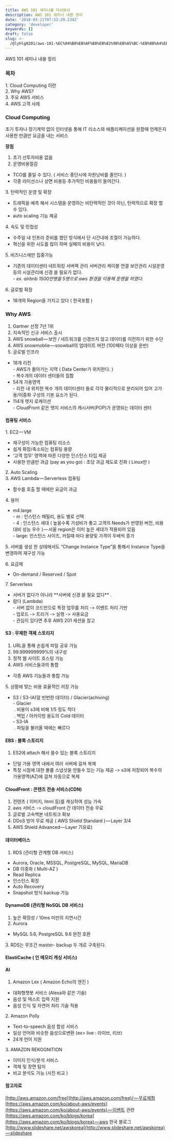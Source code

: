 ```yaml
---
title: AWS 101 세미나를 다녀와서
description: AWS 101 세미나 내용 정리
date: '2018-03-21T07:33:29.234Z'
category: 'developer'
keywords: []
draft: false
slug: >-
  /@lyhlg0201/aws-101-%EC%84%B8%EB%AF%B8%EB%82%98%EB%A5%BC-%EB%8B%A4%EB%85%80%EC%99%80%EC%84%9C-df540d225dc3
---
```


AWS 101 세미나 내용 정리

### **목차**

1\. Cloud Computing 이란  
2\. Why AWS?  
3\. 주요 AWS 서비스  
4\. AWS 고객 사례

### **​Cloud Computing**

초기 투자나 장기계약 없이 인터넷을 통해 IT 리소스와 애플리케이션을 원할때 언제든지 사용한 만큼만 요금을 내는 서비스

**장점**

1.  초기 선투자비용 없음
2.  운영비용절감

- TCO를 줄일 수 있다. ( 서비스 중단시에 자원낭비를 줄인다. )
- 각종 라이선스나 상면 비용등 추가적인 비용들이 들어간다.

3\. 탄력적인 운영 및 확장

- 트래픽을 예측 해서 시스템을 운영하는 비탄력적인 것이 아닌, 탄력적으로 확장 할 수 있다.
- auto scaling 기능 제공

4\. 속도 및 민첩성

- 수주일 내 인프라 준비를 했던 방식에서 단 시간내에 조절이 가능하다.
- 혁신을 위한 시도를 많이 하며 실패의 비용이 낮다.

5\. 비즈니스에만 집중가능

- 기존의 데이터센터 네트워킹 서버랙 관리 서버관리 케이블 연결 보안관리 시설운영 등의 시설관리에 신경 쓸 필요가 없다.   
  \- _ex. airbnb 1500만명을 5명으로 aws 환경을 이용해 운영을 하였다._

6\. 글로벌 확장

- 18개의 Region을 가지고 있다 ( 한국포함 )

### Why AWS

1.  ​Gartner 선정 7년 1위
2.  지속적인 신규 서비스 출시
3.  AWS snowball — 보안 / 네트워크를 신경쓰지 않고 데이터를 이전하기 위한 수단
4.  AWS snowmoblie — snowball의 업데이트 버전 (100페타 이상을 운반)
5.  글로벌 인프라

- 18개 리전  
  \- AWS가 돌아가는 지역 ( Data Center가 위치한다. )   
  \- 복수개의 데이터 센터들의 집합
- 54개 가용영역  
  \- 리전 내 위치한 복수 개의 데이터센터 들로 각각 물리적으로 분리되어 있어 고가용/이중화 구성의 기본 요소가 된다.
- 114개 엣지 로케이션  
  \- CloudFront 같은 엣지 서비스의 캐시서버(POP)가 운영되는 데이터 센터

#### 컴퓨팅 서비스

1\. ​EC2 — VM

- 재구성이 가능한 컴퓨팅 리소스
- 쉽게 확장/축소되는 컴퓨팅 용량
- ‘고객 업무’ 영역에 따른 다양한 인스턴스 타입 제공
- 사용한 만큼만 과금 (pay as you go) : 초당 과금 제도로 진화 ( Linux만 )

2\. Auto Scaling   
3\. AWS Lambda — Serverless 컴퓨팅

- 함수를 호출 할 때에만 요금이 과금

4\. 용어

- m4.large  
  \- m : 인스턴스 패밀리, 용도 별로 선택  
  \- 4 : 인스턴스 세대 ( 높을수록 가성비가 좋고 고객의 Needs가 반영된 버전, 비용대비 성능 우수 ) — 서울 region은 이미 높은 세대가 적용되어 있음  
  \- large: 인스턴스 사이즈, 커질때 마다 용량및 가격이 두배씩 증가

5\. 서버를 생성 한 상태에서도 “Change Instance Type”을 통해서 Instance Type을 변경하여 재구성 가능

6\. 요금제

- On-demand / Reserved / Spot

7\. Serverless

- 서버가 없다가 아니라 \*\*서버에 신경 쓸 필요 없다\*\* .
- 람다 (Lambda)  
  \- 서버 없이 코드만으로 특정 업무를 처리 -> 이벤트 처리 기반   
  \- 업로드 -> 트리거 -> 실행 -> 사용요금  
  \- 관심이 있다면 추후 AWS 201 세션을 참고

#### S3 : 무제한 객체 스토리지

1.  URL을 통해 손쉽게 파일 공유 가능
2.  99.999999999%의 내구성
3.  정적 웹 사이트 호스팅 가능
4.  AWS 서비스들과의 통합

- 각종 AWS 기능들과 통합 가능

5\. 상황에 맞는 비용 효율적인 저장 가능

- S3 / S3-IA(덜 빈번한 데이터) / Glacier(achiving)  
  \- Glacier  
   . 비용이 s3에 비해 1/5 정도 적다   
   . 백업 / 아카이빙 용도의 Cold 데이터   
  \- S3-IA  
   . 파일을 불러올 때에는 빠르다

#### EBS : 블록 스토리지

1.  ​ES2에 attach 해서 쓸수 있는 블록 스토리지

- 단일 가용 영역 내에서 여러 서버에 걸쳐 복제
- 특정 시점에 대한 볼륨 스냅샷을 만들수 있는 기능 제공 -> s3에 저장되어 복수의 가용영역(AZ)에 걸쳐 자동으로 복제

#### CloudFront : 콘텐츠 전송 서비스(CDN)

1.  컨텐츠 ( 이미지, html 등)를 캐싱하여 성능 가속
2.  aws 서비스 -> cloudFront 간 데이터 전송 무료
3.  글로벌 고속백본 네트워크 확보
4.  DDoS 방어 무료 제공 ( AWS Shield Standard ) — Layer 3/4
5.  AWS Shield Advanced — Layer 7(유료)

#### 데이터베이스

1.  RDS (관리형 관계형 DB 서비스)

- Aurora, Oracle, MSSQL, PostgreSQL, MySQL, MariaDB
- DB 이중화 ( Multi-AZ )
- Read Replica
- 인스턴스 확장
- Auto Recovery
- Snapshot 방식 backup 가능

#### DynamoDB (관리형 NoSQL DB 서비스)

1.  높은 확장성 / 10ms 미만의 지연시간
2.  Aurora

- MySQL 5.6, PostgreSQL 9.6 완전 호환

3\. RDS는 무조건 master- backup 두 개로 구축된다.

#### **ElastiCache ( 인 메모리 캐싱 서비스)**

#### AI

1.  Amazon Lex ( Amazon Echo의 엔진 )

- ​대화형챗봇 서비스 (Alexa와 같은 기술)
- 음성 및 텍스트 입력 지원
- 음성 인식 및 자연어 처리 기술 적용

2\. Amazon Polly

- Text-to-speech 음성 합성 서비스
- 일상 언어와 비슷한 음성으로변환 (ex> live : 라이브, 리브)
- 24개 언어 지원

3\. AMAZON REKOGNITION

- 이미지 인식/분석 서비스
- 객체 및 장면 탐지
- 비교 분석도 가능 (사진 비교 )

#### 참고자료

[http://aws.amazon.com/free](http://aws.amazon.com/free)/ — 무료체험  
[https://aws.amazon.com/ko/about-aws/events](https://aws.amazon.com/ko/about-aws/events) — 이벤트 관련  
[https://aws.amazon.com/ko/blogs/korea](https://aws.amazon.com/ko/blogs/korea) — aws 한국 블로그   
[http://www.slideshare.net/awskorea](http://www.slideshare.net/awskorea) — slideshare
